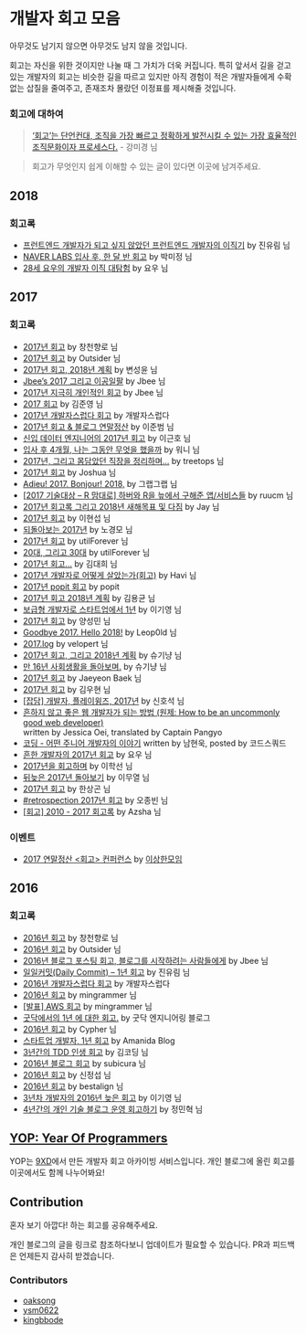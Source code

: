 # 개발자 회고 모음

아무것도 남기지 않으면 아무것도 남지 않을 것입니다.

회고는 자신을 위한 것이지만 나눌 때 그 가치가 더욱 커집니다. 특히 앞서서 길을 걷고 있는 개발자의 회고는 비슷한 길을 따르고 있지만 아직 경험이 적은 개발자들에게 수확 없는 삽질을 줄여주고, 존재조차 몰랐던 이정표를 제시해줄 것입니다.

### 회고에 대하여

> [‘회고’는 단언컨대, 조직을 가장 빠르고 정확하게 발전시킬 수 있는 가장 효율적인 조직문화이자 프로세스다.](https://www.facebook.com/minieetea/posts/746202072237293) - 강미경 님

> 회고가 무엇인지 쉽게 이해할 수 있는 글이 있다면 이곳에 남겨주세요.

## 2018

### 회고록

* [프런트엔드 개발자가 되고 싶지 않았던 프런트엔드 개발자의 이직기](https://milooy.wordpress.com/2018/02/07/moving-job/) by 진유림 님
* [NAVER LABS 입사 후, 한 달 반 회고](https://medium.com/@mjspring/naver-labs-%EC%9E%85%EC%82%AC-%ED%9B%84-%ED%95%9C-%EB%8B%AC-%EB%B0%98-%ED%9A%8C%EA%B3%A0-457858ba88ba) by 박미정 님
* [28세 요우의 개발자 이직 대탐험](http://luckyyowu.tistory.com/382) by 요우 님

## 2017

### 회고록

* [2017년 회고](https://brunch.co.kr/@jojoldu/19) by 창천향로 님
* [2017년 회고](https://blog.outsider.ne.kr/1339) by Outsider 님
* [2017년 회고, 2018년 계획](https://zzsza.github.io/diary/2017/12/30/2017-retrospect/) by 변성윤 님
* [Jbee’s 2017 그리고 이공일팔](https://medium.com/@Jbee_/%EA%B0%9C%EB%B0%9C%EC%9E%90%EB%A1%9C%EC%84%9C-2017%EB%85%84-%EB%8F%8C%EC%95%84%EB%B3%B4%EA%B8%B0-4bf12983f408) by Jbee 님
* [2017년 지극히 개인적인 회고](http://asfirstalways.tistory.com/374) by Jbee 님
* [2017 회고](https://junebuug.github.io/2017_postmortem/) by 김준영 님
* [2017년 개발자스럽다 회고](http://blog.gaerae.com/2017/12/gaeraecom-2017.html) by 개발자스럽다
* [2017년 회고 & 블로그 연말정산](https://beomi.github.io/2017/12/30/Blog-1Year-2017/) by 이준범 님
* [신입 데이터 엔지니어의 2017년 회고](http://iostream.tistory.com/132) by 이근호 님
* [입사 후 4개월, 나는 그동안 무엇을 했을까](https://brunch.co.kr/@hee072794/71) by 워니 님
* [2017년, 그리고 몸담았던 직장을 정리하며...](https://okky.kr/article/433090) by treetops 님
* [2017년 회고](http://blog.devjoshua.me/2017/12/28/171228-2017%EB%85%84%ED%9A%8C%EA%B3%A0/) by Joshua 님
* [Adieu! 2017. Bonjour! 2018,](http://grapgrap.tistory.com/29) by 그랩그랩 님
* [[2017 기술대상 – R 맘대로] 하버와 R을 늪에서 구해준 앱/서비스들](http://harbor.cz/projects/nice/) by ruucm 님
* [2017년 회고록 그리고 2018년 새해목표 및 다짐](http://jay-ji.tistory.com/22) by Jay 님
* [2017년 회고](https://hyunseob.github.io/2017/12/30/2017-year-in-review/) by 이현섭 님
* [되돌아보는 2017년](https://brightparagon.wordpress.com/2017/12/31/retrospective/) by 노경모 님
* [2017년 회고](http://utilforever.github.io/2017/12/30/2017-retrospect/) by utilForever 님
* [20대, 그리고 30대](http://utilforever.github.io/2017/12/31/twenty-and-thirty/) by utilForever 님
* [2017년 회고...](https://www.facebook.com/groups/9xdevelopers/permalink/2006927626231095/) by 김대희 님
* [2017년 개발자로 어떻게 살았는가(회고)](http://haviyj.tistory.com/41) by Havi 님
* [2017년 popit 회고](http://www.popit.kr/2017%EB%85%84-popit-%ED%9A%8C%EA%B3%A0/) by popit
* [2017년 회고 2018년 계획](http://www.haruair.com/blog/4087) by 김용균 님
* [보급형 개발자로 스타트업에서 1년](https://brunch.co.kr/@kiyoungleefige/5) by 이기영 님
* [2017년 회고](http://chrisy.tistory.com/1) by 양성민 님
* [Goodbye 2017. Hello 2018!](http://blog.leop0ld.org/posts/goodbye-2017-hello-2018/) by Leop0ld 님
* [2017.log](https://velopert.com/3489) by velopert 님
* [2017년 회고, 그리고 2018년 계획](http://webholic.net/2017년-회고-그리고-2018년-계획/) by 슈기냥 님
* [만 16년 사회생활을 돌아보며.](http://webholic.net/%EB%A7%8C-16%EB%85%84-%EC%82%AC%ED%9A%8C%EC%83%9D%ED%99%9C%EC%9D%84-%EB%8F%8C%EC%95%84%EB%B3%B4%EB%A9%B0/) by 슈기냥 님
* [2017년 회고](http://jybaek.tistory.com/692) by Jaeyeon Baek 님
* [2017년 회고](https://yopyop-5e569.firebaseapp.com/posts/-L1fwhVQ05QTs-THFOw_) by 김우현 님
* [[잡담] 개발자, 플레이윙즈, 2017년](https://medium.com/@erish/%EC%9E%A1%EB%8B%B4-%EA%B0%9C%EB%B0%9C%EC%9E%90-%ED%94%8C%EB%A0%88%EC%9D%B4%EC%9C%99%EC%A6%88-2017%EB%85%84-ad7309793c96) by 신호석 님
* [흔하지 않고 좋은 웹 개발자가 되는 방법 (원제: How to be an uncommonly good web developer)](https://joshua1988.github.io/web-development/translation/how-to-become-uncommonly-web-dev/)  
written by Jessica Oei, translated by Captain Pangyo
* [코딩 - 어떤 주니어 개발자의 이야기](https://medium.com/@codesquad_yoda/%EC%BD%94%EB%94%A9-%EC%96%B4%EB%96%A4-%EC%A3%BC%EB%8B%88%EC%96%B4-%EA%B0%9C%EB%B0%9C%EC%9E%90%EC%9D%98-%EC%9D%B4%EC%95%BC%EA%B8%B0-1d210f2f4dae) written by 남현욱, posted by 코드스쿼드
* [흔한 개발자의 2017년 회고](http://luckyyowu.tistory.com/380) by 요우 님
* [2017년을 회고하며](https://hue9010.github.io/til/2017%EB%85%84%EC%9D%84-%ED%9A%8C%EA%B3%A0%ED%95%98%EB%A9%B0/) by 이학선 님
* [뒤늦은 2017년 돌아보기](https://mooyoul.github.io/2018/02/10/a-lookback-at-2017/) by 이무열 님
* [2017년 회고](https://www.sangkon.com/2017/12/31/2017_review/?utm_source=weirdmeetup&utm_medium=original_link_on_post&utm_campaign=2017%EB%85%84+%ED%9A%8C%EA%B3%A0) by 한상곤 님
* [#retrospection 2017년 회고](http://ohyecloudy.com/pnotes/archives/retrospection-2017/) by 오종빈 님
* [[회고] 2010 - 2017 회고록](http://azsha.tistory.com/96) by Azsha 님

### 이벤트

* [2017 연말정산 <회고> 컨퍼런스](https://weird-retrospective.splashthat.com/) by [이상한모임](https://www.facebook.com/WEIRDxMEETUP/)

## 2016

### 회고록

* [2016년 회고](https://brunch.co.kr/@jojoldu/2) by 창천향로 님
* [2016년 회고](https://blog.outsider.ne.kr/1262) by Outsider 님
* [2016년 블로그 포스팅 회고, 블로그를 시작하려는 사람들에게](http://asfirstalways.tistory.com/344?category=667457) by Jbee 님
* [일일커밋(Daily Commit) – 1년 회고](https://milooy.wordpress.com/2016/07/02/daily-commit-1-year/) by 진유림 님
* [2016년 개발자스럽다 회고](http://blog.gaerae.com/2016/12/gaeraecom-2016.html) by 개발자스럽다
* [2016년 회고](https://mingrammer.com/review-2016) by mingrammer 님
* [[발표] AWS 회고](https://mingrammer.com/presentation-awskrug-review-first-aws-experience) by mingrammer 님
* [굿닥에서의 1년 에 대한 회고.](http://dev.goodoc.co.kr/?p=239) by 굿닥 엔지니어링 블로그
* [2016년 회고](https://encyphered.github.io/blog/note/2017/01/26/retrospection-2016.html) by Cypher 님
* [스타트업 개발자, 1년 회고](http://amanida.kr/%EC%8A%A4%ED%83%80%ED%8A%B8%EC%97%85-%EA%B0%9C%EB%B0%9C%EC%9E%90-1%EB%85%84-%ED%9A%8C%EA%B3%A0/) by Amanida Blog
* [3년간의 TDD 인생 회고](http://huns.me/development/2206) by 김코딩 님
* [2016년 블로그 회고](https://subicura.com/2016/12/31/remember-2016.html) by subicura 님
* [2016년 회고](https://medium.com/@jungseobshin/2016%EB%85%84-%ED%9A%8C%EA%B3%A0-f5eea1b26c6d) by 신정섭 님
* [2016년 회고](https://bestalign.github.io/2017/02/07/2016-summary/) by bestalign 님
* [3년차 개발자의 2016년 늦은 회고](https://brunch.co.kr/@kiyoungleefige/1) by 이기영 님
* [4년간의 개인 기술 블로그 운영 회고하기](https://www.holaxprogramming.com/2016/11/17/blahblah-writing-as-programmer/) by 정민혁 님

## [YOP: Year Of Programmers](https://yopyop-5e569.firebaseapp.com/)

YOP는 [9XD](https://www.facebook.com/groups/9xdevelopers/)에서 만든 개발자 회고 아카이빙 서비스입니다. 개인 블로그에 올린 회고를 이곳에서도 함께 나누어봐요!

## Contribution

혼자 보기 아깝다! 하는 회고를 공유해주세요.

개인 블로그의 글을 링크로 참조하다보니 업데이트가 필요할 수 있습니다. PR과 피드백은 언제든지 감사히 받겠습니다.

### Contributors

* [oaksong](https://github.com/oaksong)
* [ysm0622](https://github.com/ysm0622)
* [kingbbode](https://github.com/kingbbode)
